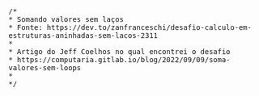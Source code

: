 <samp>
  <p>
    /*<br>
    * Somando valores sem laços<br>
    * Fonte: https://dev.to/zanfranceschi/desafio-calculo-em-estruturas-aninhadas-sem-lacos-2311<br>
    *<br>
    * Artigo do Jeff Coelhos no qual encontrei o desafio<br>
    * https://computaria.gitlab.io/blog/2022/09/09/soma-valores-sem-loops<br>
    *<br>
    */
  </p>
</samp>
